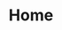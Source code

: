 ---
title: Home
lang: en
# Set the display order for this section
order: 1
# Specify the layout for this section
include: sections/home.html
image: path/to/img

highlight: We design and develop

# Set others variables
typing-line-1: Hello!
typing-line-2: We're
typing-line-3: Turpial

# Buttons labels
web: Web
mobile: Mobile
design: UX/UI Design

contact: Let's talk

# Email address
email: hola@turpialdev.com
email-subject: Hi%20Turpial%20Dev

---
